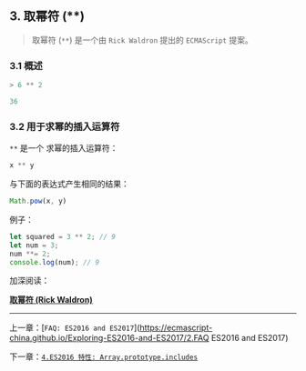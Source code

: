 ## 3. 取幂符 (**)

> 取幂符 (`**`) 是一个由 `Rick Waldron` 提出的 `ECMAScript` 提案。 

### 3.1 概述 

```js
> 6 ** 2

36
``` 

### 3.2 用于求幂的插入运算符 

`**` 是一个 求幂的插入运算符： 

```js
x ** y
```

与下面的表达式产生相同的结果： 

```JavaScript
Math.pow(x, y)
```
例子： 

```js
let squared = 3 ** 2; // 9
let num = 3;
num **= 2;
console.log(num); // 9
```

加深阅读： 

[**取幂符 (Rick Waldron)**](https://github.com/rwaldron/exponentiation-operator) 

---

上一章：[`FAQ: ES2016 and ES2017`](https://ecmascript-china.github.io/Exploring-ES2016-and-ES2017/2.FAQ ES2016 and ES2017)

下一章：[`4.ES2016 特性: Array.prototype.includes`](https://ecmascript-china.github.io/Exploring-ES2016-and-ES2017/4.Array.prototype.includes)